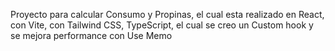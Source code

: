 Proyecto para calcular Consumo y Propinas, el cual esta realizado en React, con Vite, con Tailwind CSS, TypeScript,  el cual se creo un Custom hook y se mejora performance con Use Memo
